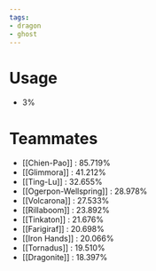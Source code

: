 ```yaml
---
tags:
- dragon
- ghost
---
```

# Usage
- 3%
# Teammates
- [[Chien-Pao]] : 85.719%
- [[Glimmora]] : 41.212%
- [[Ting-Lu]] : 32.655%
- [[Ogerpon-Wellspring]] : 28.978%
- [[Volcarona]] : 27.533%
- [[Rillaboom]] : 23.892%
- [[Tinkaton]] : 21.676%
- [[Farigiraf]] : 20.698%
- [[Iron Hands]] : 20.066%
- [[Tornadus]] : 19.510%
- [[Dragonite]] : 18.397%